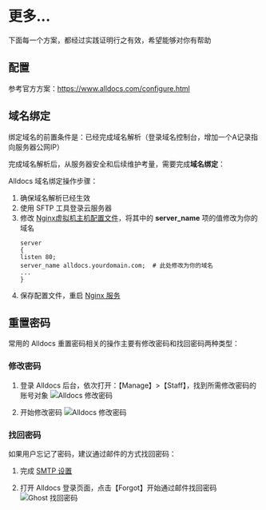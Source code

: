 # 更多...

下面每一个方案，都经过实践证明行之有效，希望能够对你有帮助

## 配置

参考官方方案：https://www.alldocs.com/configure.html

## 域名绑定

绑定域名的前置条件是：已经完成域名解析（登录域名控制台，增加一个A记录指向服务器公网IP）  

完成域名解析后，从服务器安全和后续维护考量，需要完成**域名绑定**：

Alldocs 域名绑定操作步骤：

1. 确保域名解析已经生效  
2. 使用 SFTP 工具登录云服务器
3. 修改 [Nginx虚拟机主机配置文件](/zh/stack-components.md#nginx)，将其中的 **server_name** 项的值修改为你的域名
   ```text
   server
   {
   listen 80;
   server_name alldocs.yourdomain.com;  # 此处修改为你的域名
   ...
   }
   ```
4. 保存配置文件，重启 [Nginx 服务](/zh/admin-services.md#nginx)

## 重置密码

常用的 Alldocs 重置密码相关的操作主要有修改密码和找回密码两种类型：

### 修改密码

1. 登录 Alldocs 后台，依次打开：【Manage】>【Staff】，找到所需修改密码的账号对象
  ![Alldocs 修改密码](https://libs.websoft9.com/Websoft9/DocsPicture/en/alldocs/alldocs-modifypw001-websoft9.png)

2. 开始修改密码
  ![Alldocs 修改密码](https://libs.websoft9.com/Websoft9/DocsPicture/en/alldocs/alldocs-modifypw002-websoft9.png)

### 找回密码

如果用户忘记了密码，建议通过邮件的方式找回密码：

1. 完成 [SMTP 设置](/zh/solution-smtp.md)

2. 打开 Alldocs 登录页面，点击【Forgot】开始通过邮件找回密码
  ![Ghost 找回密码](https://libs.websoft9.com/Websoft9/DocsPicture/en/alldocs/alldocs-forgetpw-websoft9.png)
